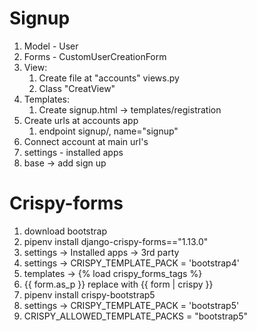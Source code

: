 # Signup

1. Model - User
2. Forms - CustomUserCreationForm
3. View:
   1. Create file at "accounts" views.py
   2. Class "CreatView"
4. Templates:
   1. Create signup.html -> templates/registration
5. Create urls at accounts app
   1. endpoint signup/, name="signup"
6. Connect account at main url's
7. settings - installed apps
8. base -> add sign up

# Crispy-forms

1. download bootstrap
2. pipenv install django-crispy-forms=="1.13.0"
3. settings -> Installed apps -> 3rd party
4. settings -> CRISPY_TEMPLATE_PACK = 'bootstrap4'
5. templates -> {% load crispy_forms_tags %}
6. {{ form.as_p }} replace with {{ form | crispy }}
7. pipenv install crispy-bootstrap5
8. settings -> CRISPY_TEMPLATE_PACK = 'bootstrap5'
9. CRISPY_ALLOWED_TEMPLATE_PACKS = "bootstrap5"